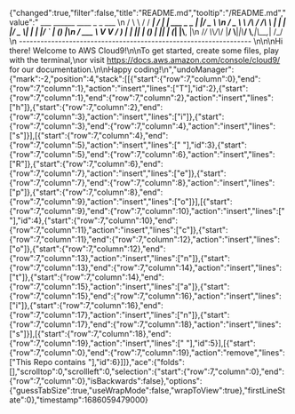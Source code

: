 {"changed":true,"filter":false,"title":"README.md","tooltip":"/README.md","value":"         ___        ______     ____ _                 _  ___  \n        / \\ \\      / / ___|   / ___| | ___  _   _  __| |/ _ \\ \n       / _ \\ \\ /\\ / /\\___ \\  | |   | |/ _ \\| | | |/ _` | (_) |\n      / ___ \\ V  V /  ___) | | |___| | (_) | |_| | (_| |\\__, |\n     /_/   \\_\\_/\\_/  |____/   \\____|_|\\___/ \\__,_|\\__,_|  /_/ \n ----------------------------------------------------------------- \n\n\nHi there! Welcome to AWS Cloud9!\n\nTo get started, create some files, play with the terminal,\nor visit https://docs.aws.amazon.com/console/cloud9/ for our documentation.\n\nHappy coding!\n","undoManager":{"mark":-2,"position":4,"stack":[[{"start":{"row":7,"column":0},"end":{"row":7,"column":1},"action":"insert","lines":["T"],"id":2},{"start":{"row":7,"column":1},"end":{"row":7,"column":2},"action":"insert","lines":["h"]},{"start":{"row":7,"column":2},"end":{"row":7,"column":3},"action":"insert","lines":["i"]},{"start":{"row":7,"column":3},"end":{"row":7,"column":4},"action":"insert","lines":["s"]}],[{"start":{"row":7,"column":4},"end":{"row":7,"column":5},"action":"insert","lines":[" "],"id":3},{"start":{"row":7,"column":5},"end":{"row":7,"column":6},"action":"insert","lines":["R"]},{"start":{"row":7,"column":6},"end":{"row":7,"column":7},"action":"insert","lines":["e"]},{"start":{"row":7,"column":7},"end":{"row":7,"column":8},"action":"insert","lines":["p"]},{"start":{"row":7,"column":8},"end":{"row":7,"column":9},"action":"insert","lines":["o"]}],[{"start":{"row":7,"column":9},"end":{"row":7,"column":10},"action":"insert","lines":[" "],"id":4},{"start":{"row":7,"column":10},"end":{"row":7,"column":11},"action":"insert","lines":["c"]},{"start":{"row":7,"column":11},"end":{"row":7,"column":12},"action":"insert","lines":["o"]},{"start":{"row":7,"column":12},"end":{"row":7,"column":13},"action":"insert","lines":["n"]},{"start":{"row":7,"column":13},"end":{"row":7,"column":14},"action":"insert","lines":["t"]},{"start":{"row":7,"column":14},"end":{"row":7,"column":15},"action":"insert","lines":["a"]},{"start":{"row":7,"column":15},"end":{"row":7,"column":16},"action":"insert","lines":["i"]},{"start":{"row":7,"column":16},"end":{"row":7,"column":17},"action":"insert","lines":["n"]},{"start":{"row":7,"column":17},"end":{"row":7,"column":18},"action":"insert","lines":["s"]}],[{"start":{"row":7,"column":18},"end":{"row":7,"column":19},"action":"insert","lines":[" "],"id":5}],[{"start":{"row":7,"column":0},"end":{"row":7,"column":19},"action":"remove","lines":["This Repo contains "],"id":6}]]},"ace":{"folds":[],"scrolltop":0,"scrollleft":0,"selection":{"start":{"row":7,"column":0},"end":{"row":7,"column":0},"isBackwards":false},"options":{"guessTabSize":true,"useWrapMode":false,"wrapToView":true},"firstLineState":0},"timestamp":1686059479000}